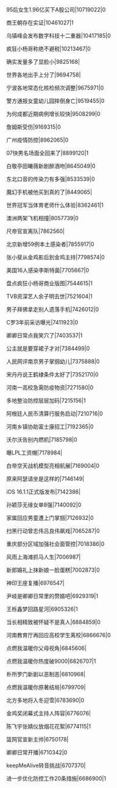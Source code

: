 95后女生1.96亿买下A股公司|10719022|0

商王朝存在实证|10461027|1

乌镇峰会发布数字科技十二重器|10417185|0

疯狂小杨哥称绝不避税|10213467|0

确实发量多了显脸小|9825168|

世界各地出手上分了|9694758|

宁波各地常态化核检频次调整|9675971|0

警方通报女童幼儿园摔倒身亡|9519455|0

为何成都近期病例增长较快|9508299|0

詹姆斯受伤|9169315|0

广州疫情防控|8962065|0

07快男名场面全回来了|8899120|1

白敬亭田曦薇新剧醉酒吻|8645049|0

东北口音的传染力有多强|8533539|0

魔幻手机被他买到真的了|8449065|

世界冠军当体育老师什么体验|8362461|1

澳洲两架飞机相撞|8057739|0

尺帝官宣离队|7862560|

北京新增59例本土感染者|7855917|0

张小斐从金鸡影后到金鸡主持|7798574|0

美国16人感染李斯特菌|7705667|0

盘点疯狂小杨哥商业版图|7544615|1

TVB资深艺人余子明去世|7521604|1

男子拜佛拿走别人遗落手机|7426012|0

C罗3年前采访曝光|7411923|0

卿卿日常点我笑穴了|7403537|1

公主就是要穿裙子才对|7384499|0

人民网评南京男子掌掴幼儿|7375888|0

宋丹丹说王鹤棣条件太好了|7352170|0

河南一高校急需防疫物资|7271580|0

多地整治防控层层加码|7215156|1

阿根廷人民币清算行服务启动|7210716|0

河南乡镇协助富士康招工|7192365|0

沃尔沃告别内燃机|7185798|0

曝LPL工资帽|7178984|

白帝空天战机模型亮相航展|7169004|0

原来阿瑟请坐是这样的|7146149|

iOS 16.1.1正式版发布|7142386|

孙颖莎无缘女单8强|7140092|0

家属回应男童遭上门掌掴|7126932|0

扫黑行动曾志伟吕良伟飙戏|7065287|0

重庆部分区域加强社会面管控|7018386|0

风雨上海滩抓马人生|7006987|

新郎婚礼上抹新娘一脸蛋糕|7002873|0

神印王座复播|6976547|

尹岐是卿卿日常里的赘婿吧|6929319|1

王栎鑫梦回路星河|6905326|1

当长相精致被怀疑不是真人|6884859|0

河南教育厅再回应高校学生离校|6866676|0

点燃我温暖你父母视角|6845606|

点燃我温暖你热度破9000|6826707|1

朴所罗门新剧以恶制恶|6810968|

点燃我温暖你原著结局|6799709|

北方多地将入冬迎雪|6783690|0

金鸡奖闭幕式主持人阵容|6776076|

陈飞宇张婧仪放烟花花絮|6774115|1

篮网官宣新主帅|6750178|

卿卿日常开播|6710342|0

keepMeAlive转音挑战|6707370|

进一步优化防控工作20条措施|6686900|1

